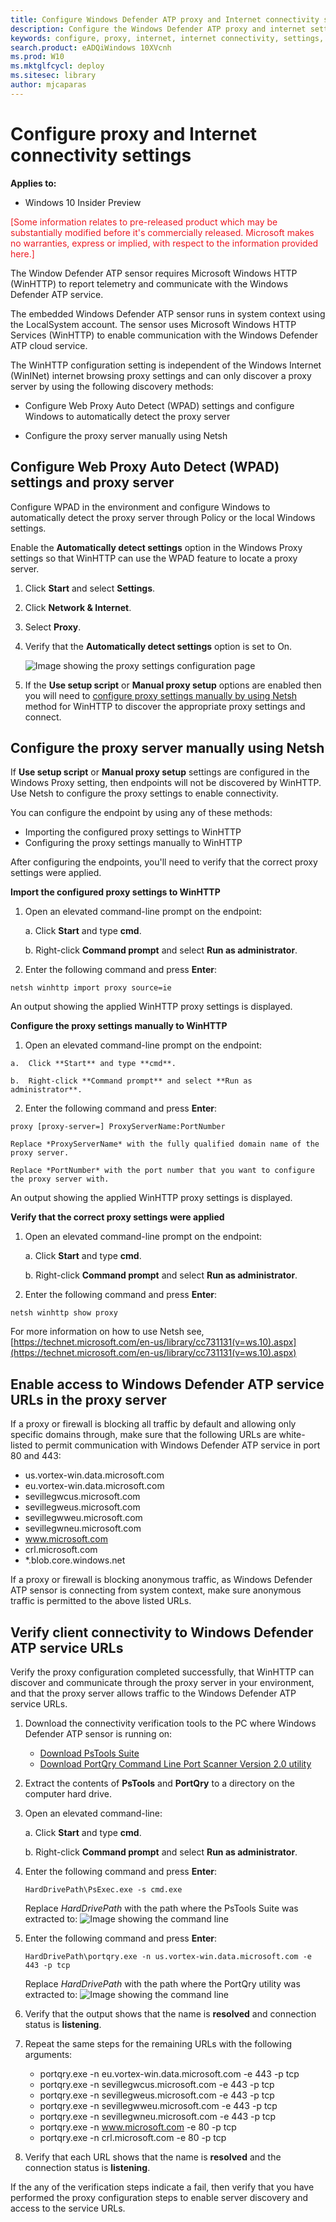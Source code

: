 ```yaml
---
title: Configure Windows Defender ATP proxy and Internet connectivity settings
description: Configure the Windows Defender ATP proxy and internet settings to enable communication with the cloud service.
keywords: configure, proxy, internet, internet connectivity, settings, proxy settings
search.product: eADQiWindows 10XVcnh
ms.prod: W10
ms.mktglfcycl: deploy
ms.sitesec: library
author: mjcaparas
---
```



# Configure proxy and Internet connectivity settings

**Applies to:**

- Windows 10 Insider Preview

<span style="color:#ED1C24;">[Some information relates to pre-released product which may be substantially modified before it's commercially released. Microsoft makes no warranties, express or implied, with respect to the information provided here.]</span>

The Window Defender ATP sensor requires Microsoft Windows HTTP (WinHTTP) to report telemetry and communicate with the Windows Defender ATP service.

The embedded Windows Defender ATP sensor runs in system context using the LocalSystem account. The sensor uses Microsoft Windows HTTP Services (WinHTTP) to enable communication with the Windows Defender ATP cloud service.

The WinHTTP configuration setting is independent of the Windows Internet (WinINet) internet browsing proxy settings and can only discover a proxy server by using the following discovery methods:

- Configure Web Proxy Auto Detect (WPAD) settings and configure Windows to automatically detect the proxy server 

- Configure the proxy server manually using Netsh

## Configure Web Proxy Auto Detect (WPAD) settings and proxy server 

Configure WPAD in the environment and configure Windows to automatically detect the proxy server through Policy or the local Windows settings.

Enable the **Automatically detect settings** option in the Windows Proxy settings so that WinHTTP can use the WPAD feature to locate a proxy server.

1. Click **Start** and select **Settings**.

2. Click **Network & Internet**.

3. Select **Proxy**.

4. Verify that the **Automatically detect settings** option is set to On.

    ![Image showing the proxy settings configuration page](images/proxy-settings.png)

5. If the **Use setup script** or **Manual proxy setup** options are enabled then you will need to [configure proxy settings manually by using Netsh](#configure-proxy-server-manually-using-netsh) method for WinHTTP to discover the appropriate proxy settings and connect.

## Configure the proxy server manually using Netsh

If **Use setup script** or **Manual proxy setup** settings are configured in the Windows Proxy setting, then endpoints will not be discovered by WinHTTP.
Use Netsh to configure the proxy settings to enable connectivity.

You can configure the endpoint by using any of these methods:

- Importing the configured proxy settings to WinHTTP
- Configuring the proxy settings manually to WinHTTP

After configuring the endpoints, you'll need to verify that the correct proxy settings were applied.

**Import the configured proxy settings to WinHTTP**

1.  Open an elevated command-line prompt on the endpoint:

    a.  Click **Start** and type **cmd**.

    b.  Right-click **Command prompt** and select **Run as administrator**.

2. Enter the following command and press **Enter**:

 ```
 netsh winhttp import proxy source=ie
 ```
 An output showing the applied WinHTTP proxy settings is displayed.


 **Configure the proxy settings manually to WinHTTP**

 1.  Open an elevated command-line prompt on the endpoint:

    a.  Click **Start** and type **cmd**.

    b.  Right-click **Command prompt** and select **Run as administrator**.

 2. Enter the following command and press **Enter**:

 ```
 proxy [proxy-server=] ProxyServerName:PortNumber
 ```
    Replace *ProxyServerName* with the fully qualified domain name of the proxy server.

    Replace *PortNumber* with the port number that you want to configure the proxy server with.

 An output showing the applied WinHTTP proxy settings is displayed.


**Verify that the correct proxy settings were applied**

1.  Open an elevated command-line prompt on the endpoint:

    a.  Click **Start** and type **cmd**.

    b.  Right-click **Command prompt** and select **Run as administrator**.

2. Enter the following command and press **Enter**:

```
netsh winhttp show proxy
```

For more information on how to use Netsh see, [https://technet.microsoft.com/en-us/library/cc731131(v=ws.10).aspx](https://technet.microsoft.com/en-us/library/cc731131(v=ws.10).aspx)     

## Enable access to Windows Defender ATP service URLs in the proxy server

If a proxy or firewall is blocking all traffic by default and allowing only specific domains through, make sure that the following URLs are white-listed to permit communication with Windows Defender ATP service in port 80 and 443:

- us.vortex-win.data.microsoft.com  
- eu.vortex-win.data.microsoft.com
- sevillegwcus.microsoft.com
- sevillegweus.microsoft.com
- sevillegwweu.microsoft.com
- sevillegwneu.microsoft.com
- www.microsoft.com
- crl.microsoft.com
- \*.blob.core.windows.net

If a proxy or firewall is blocking anonymous traffic, as Windows Defender ATP  sensor is connecting from system context, make sure anonymous traffic is permitted to the above listed URLs.

## Verify client connectivity to Windows Defender ATP service URLs

Verify the proxy configuration completed successfully, that WinHTTP can discover and communicate through the proxy server in your environment, and that the proxy server allows traffic to the Windows Defender ATP service URLs.

1. Download the connectivity verification tools to the PC where Windows Defender ATP sensor is running on:

    - [Download PsTools Suite](https://technet.microsoft.com/en-us/sysinternals/bb896649)
    - [Download PortQry Command Line Port Scanner Version 2.0 utility](https://www.microsoft.com/en-us/download/details.aspx?id=17148)

2. Extract the contents of **PsTools** and **PortQry** to a directory on the computer hard drive.

3.  Open an elevated command-line:

    a. Click **Start** and type **cmd**.

    b.  Right-click **Command prompt** and select **Run as administrator**.

4. Enter the following command and press **Enter**:

    ```
    HardDrivePath\PsExec.exe -s cmd.exe
    ```
    Replace *HardDrivePath* with the path where the PsTools Suite was extracted to:
    ![Image showing the command line](images/psexec-cmd.png)

5. Enter the following command and press **Enter**:

    ```
    HardDrivePath\portqry.exe -n us.vortex-win.data.microsoft.com -e 443 -p tcp
    ```
    Replace *HardDrivePath* with the path where the PortQry utility was extracted to:
    ![Image showing the command line](images/portqry.png)

6.	Verify that the output shows that the name is **resolved** and connection status is **listening**.

7. Repeat the same steps for the remaining URLs with the following arguments:

    - portqry.exe -n eu.vortex-win.data.microsoft.com -e 443 -p tcp
    - portqry.exe -n sevillegwcus.microsoft.com -e 443 -p tcp
    - portqry.exe -n sevillegweus.microsoft.com -e 443 -p tcp
    - portqry.exe -n sevillegwweu.microsoft.com -e 443 -p tcp
    - portqry.exe -n sevillegwneu.microsoft.com -e 443 -p tcp
    - portqry.exe -n www.microsoft.com -e 80 -p tcp
    - portqry.exe -n crl.microsoft.com -e 80 -p tcp

8. Verify that each URL shows that the name is **resolved** and the connection status is **listening**.

If the any of the verification steps indicate a fail, then verify that you have performed the proxy configuration steps to enable server discovery and access to the service URLs.
